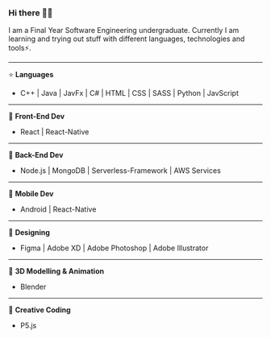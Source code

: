 ### Hi there 👋😄
<!--
**iWiiCK/iWiiCK** is a ✨ _special_ ✨ repository because its `README.md` (this file) appears on your GitHub profile.

Here are some ideas to get you started:

- 🔭 I’m currently working on ...
- 🌱 I’m currently learning ...
- 👯 I’m looking to collaborate on ...
- 🤔 I’m looking for help with ...
- 💬 Ask me about ...
- 📫 How to reach me: ...
- 😄 Pronouns: ...
- ⚡ Fun fact: ...
-->

I am a Final Year Software Engineering undergraduate. Currently I am learning and trying out stuff with different languages, technologies and tools⚡.

---
:star: **Languages** 
- C++ | Java | JavFx | C# | HTML | CSS | SASS | Python | JavScript

---
 :white_square_button: **Front-End Dev**
- React | React-Native

---
:symbols: **Back-End Dev**
- Node.js | MongoDB | Serverless-Framework | AWS Services

---
:iphone: **Mobile Dev**
- Android | React-Native

---
:art: **Designing**
- Figma | Adobe XD | Adobe Photoshop | Adobe Illustrator

---
:triangular_ruler: **3D Modelling & Animation**
- Blender

---
:moyai: **Creative Coding**
- P5.js
